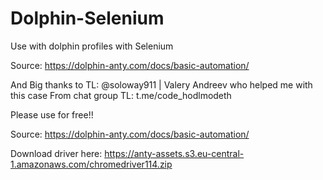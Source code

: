 # Dolphin-Selenium
Use with dolphin profiles with Selenium

Source: https://dolphin-anty.com/docs/basic-automation/

And Big thanks to TL: @soloway911  |  Valery Andreev 
who helped me with this case
From chat group TL: t.me/code_hodlmodeth


Please use for free!!


Source: https://dolphin-anty.com/docs/basic-automation/

Download driver here: https://anty-assets.s3.eu-central-1.amazonaws.com/chromedriver114.zip
